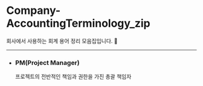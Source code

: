 # Company-AccountingTerminology_zip
회사에서 사용하는 회계 용어 정리 모음집입니다. 📒

***
* ### PM(Project Manager) ###   
  프로젝트의 전반적인 책임과 권한을 가진 총괄 책임자
